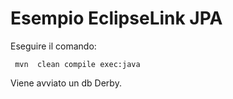 # Esempio EclipseLink JPA

Eseguire il comando:

` mvn  clean compile exec:java`

Viene avviato un db Derby.